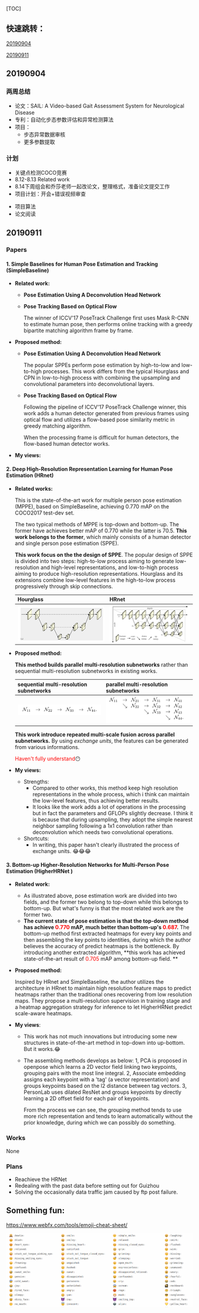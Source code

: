 [TOC]

## 快速跳转：

[20190904](#9.1)

[20190911](#9.2)

## <span id="9.1">20190904</span>

### 两周总结

* 论文：SAIL: A Video-based Gait Assessment System for Neurological Disease
* 专利：自动化步态参数评估和异常检测算法
* 项目：
  * 步态异常数据审核
  * 更多参数提取

### 计划

- 关键点检测COCO竞赛
- 8.12-8.13 Related work
- 8.14下周组会和乔莎老师一起改论文，整理格式，准备论文提交工作
- 项目计划：开会+错误视频审查

* 项目算法
* 论文阅读

## <span id="9.2">20190911</span>

### Papers

#### 1. Simple Baselines for Human Pose Estimation and Tracking (SimpleBaseline)

* **Related work:**

  * **Pose Estimation Using A Deconvolution Head Network**

  * **Pose Tracking Based on Optical Flow**

    The winner of ICCV'17 PoseTrack Challenge first uses Mask R-CNN to estimate human pose, then performs online tracking with a greedy bipartite matching algorithm frame by frame.

* **Proposed method:**

  * **Pose Estimation Using A Deconvolution Head Network**

    The popular SPPEs perform pose estimation by high-to-low and low-to-high processes. This work differs from the typical Hourglass and CPN in low-to-high process with combining the upsampling and convolutional parameters into deconvolutional layers.

  * **Pose Tracking Based on Optical Flow**

    Following the pipeline of ICCV'17 PoseTrack Challenge winner, this work adds a human detector generated from previous frames using optical flow and utilizes a flow-based pose similarity metric in greedy matching algorithm.

    When the processing frame is difficult for human detectors, the flow-based human detector works.

* **My views:**

#### 2. Deep High-Resolution Representation Learning for Human Pose Estimation (HRnet)

* **Related works:**

  This is the state-of-the-art work for multiple person pose estimation (MPPE), based on SimpleBaseline, achieving 0.770 mAP on the COCO2017 test-dev set.

  The two typical methods of MPPE is top-down and bottom-up. The former have achieves better mAP of 0.770 while the latter is 70.5. **This work belongs to the former**, which mainly consists of a human detector and single person pose estimation (SPPE).

  **This work focus on the the design of SPPE**. The popular design of SPPE is divided into two steps: high-to-low process aiming to generate low-resolution and high-level representations,  and low-to-high process aiming to produce high-resolution representations. Hourglass and its extensions combine low-level features in the high-to-low process progressively through skip connections.

  | Hourglass                                                 | HRnet                                                     |
  | --------------------------------------------------------- | --------------------------------------------------------- |
  | ![1568129890173](201909工作记录.assets/1568129890173.png) | ![1568129899643](201909工作记录.assets/1568129899643.png) |

  

* **Proposed method:**

  **This method builds parallel multi-resolution subnetworks** rather than sequential multi-resolution subnetworks in existing works.

  | sequential multi-resolution subnetworks                   | parallel multi-resolution subnetworks                     |
  | --------------------------------------------------------- | --------------------------------------------------------- |
  | ![1568130009234](201909工作记录.assets/1568130009234.png) | ![1568130014492](201909工作记录.assets/1568130014492.png) |

  **This work introduce repeated multi-scale fusion across parallel subnetworks.** By using *exchange units*, the features can be generated from various informations.

  <font color='red'>Haven't fully understand</font>:no_mouth:

* **My views:**

  * Strengths:
    * Compared to other works, this method keep high resolution representations in the whole process, which i think can maintain the low-level features, thus achieving better results.
    * It looks like the work adds a lot of operations in the processing but in fact the parameters and GFLOPs slightly decrease. I think it is because that during upsampling, they adopt the simple nearest neighbor sampling following a 1x1 convolution rather than deconvolution which needs two convolutional operations. 
  * Shortcuts:
    * In writing, this paper hasn't clearly illustrated the process of exchange units. :joy::joy::joy:

#### 3. Bottom-up Higher-Resolution Networks for Multi-Person Pose Estimation (HigherHRNet )

* **Related work:**

  * As illustrated above, pose estimation work are divided into two fields, and the former two belong to  top-down while this belongs to bottom-up. But what's funny is that the most related work are the former two. 
  * **The current state of pose estimation is that the top-down method has achieve <font color='red'>0.770</font> mAP,  much better than bottom-up's <font color='red'>0.687</font>.** The bottom-up method first extracted heatmaps for every key points and then assembling the key points to identities, during which the author believes the accuracy of predict heatmaps is the bottleneck. By introducing another extracted algorithm, **this work has achieved state-of-the-art result of <font color='red'>0.705</font> mAP among bottom-up field. **

* **Proposed method:**

  Inspired by HRnet and SimpleBaseline, the author utilizes the architecture in HRnet to maintain high resolution feature maps to predict heatmaps rather than the traditional ones recovering  from low resolution maps. They propose a multi-resolution supervision in training stage and a heatmap aggregation strategy for inference to let HigherHRNet predict scale-aware heatmaps.

* **My views**:

  * This work has not much innovations but introducing some new structures in state-of-the-art method in top-down into up-bottom. But it works.:joy:

  * The assembling methods develops as below: 1, PCA is proposed in openpose which learns a 2D vector field linking two keypoints, grouping pairs with the most line integral. 2, Associate embedding assigns each keypoint with a 'tag' (a vector representation) and groups keypoints based on the l2 distance between tag vectors. 3, PersonLab uses dilated ResNet and groups keypoints by directly learning a 2D offset field for each pair of keypoints.

    From the process we can see, the grouping method tends to use more rich representation and tends to learn automatically without the prior knowledge, during which we can possibly do something.

### Works

None

### Plans

* Reachieve the HRNet
* Redealing with the  past data before setting out for Guizhou
* Solving the occasionally data traffic jam caused by ftp post failure.

## Something fun:

https://www.webfx.com/tools/emoji-cheat-sheet/

![1568130755433](201909工作记录.assets/1568130755433.png)